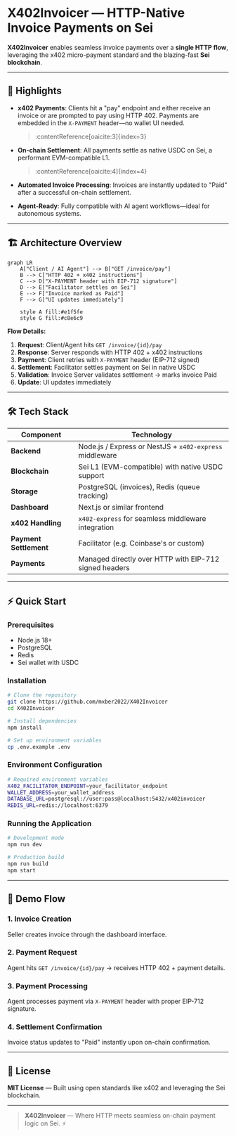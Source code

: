 # X402Invoicer — HTTP-Native Invoice Payments on Sei

**X402Invoicer** enables seamless invoice payments over a **single HTTP flow**, leveraging the x402 micro-payment standard and the blazing-fast **Sei blockchain**.

---

## 🚀 Highlights

- **x402 Payments**: Clients hit a "pay" endpoint and either receive an invoice or are prompted to pay using HTTP 402. Payments are embedded in the `X-PAYMENT` header—no wallet UI needed.
  > :contentReference[oaicite:3]{index=3}

- **On-chain Settlement**: All payments settle as native USDC on Sei, a performant EVM-compatible L1.
  > :contentReference[oaicite:4]{index=4}

- **Automated Invoice Processing**: Invoices are instantly updated to "Paid" after a successful on-chain settlement.

- **Agent-Ready**: Fully compatible with AI agent workflows—ideal for autonomous systems.

---

## 🏗️ Architecture Overview

```mermaid
graph LR
    A["Client / AI Agent"] --> B["GET /invoice/pay"]
    B --> C["HTTP 402 + x402 instructions"]
    C --> D["X-PAYMENT header with EIP-712 signature"]
    D --> E["Facilitator settles on Sei"]
    E --> F["Invoice marked as Paid"]
    F --> G["UI updates immediately"]
    
    style A fill:#e1f5fe
    style G fill:#c8e6c9
```

**Flow Details:**
1. **Request**: Client/Agent hits `GET /invoice/{id}/pay`
2. **Response**: Server responds with HTTP 402 + x402 instructions
3. **Payment**: Client retries with `X-PAYMENT` header (EIP-712 signed)
4. **Settlement**: Facilitator settles payment on Sei in native USDC
5. **Validation**: Invoice Server validates settlement → marks invoice Paid
6. **Update**: UI updates immediately

---

## 🛠️ Tech Stack

| Component | Technology |
|-----------|------------|
| **Backend** | Node.js / Express or NestJS + `x402-express` middleware |
| **Blockchain** | Sei L1 (EVM-compatible) with native USDC support |
| **Storage** | PostgreSQL (invoices), Redis (queue tracking) |
| **Dashboard** | Next.js or similar frontend |
| **x402 Handling** | `x402-express` for seamless middleware integration |
| **Payment Settlement** | Facilitator (e.g. Coinbase's or custom) |
| **Payments** | Managed directly over HTTP with EIP-712 signed headers |

---

## ⚡ Quick Start

### Prerequisites
- Node.js 18+ 
- PostgreSQL
- Redis
- Sei wallet with USDC

### Installation

```bash
# Clone the repository
git clone https://github.com/mxber2022/X402Invoicer
cd X402Invoicer

# Install dependencies
npm install

# Set up environment variables
cp .env.example .env
```

### Environment Configuration

```bash
# Required environment variables
X402_FACILITATOR_ENDPOINT=your_facilitator_endpoint
WALLET_ADDRESS=your_wallet_address
DATABASE_URL=postgresql://user:pass@localhost:5432/x402invoicer
REDIS_URL=redis://localhost:6379
```

### Running the Application

```bash
# Development mode
npm run dev

# Production build
npm run build
npm start
```

---

## 🎯 Demo Flow

### 1. Invoice Creation
Seller creates invoice through the dashboard interface.

### 2. Payment Request
Agent hits `GET /invoice/{id}/pay` → receives HTTP 402 + payment details.

### 3. Payment Processing
Agent processes payment via `X-PAYMENT` header with proper EIP-712 signature.

### 4. Settlement Confirmation
Invoice status updates to "Paid" instantly upon on-chain confirmation.

---

## 📄 License

**MIT License** — Built using open standards like x402 and leveraging the Sei blockchain.

---

> **X402Invoicer** — Where HTTP meets seamless on-chain payment logic on Sei. ⚡
